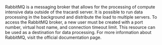 RabbitMQ is a messaging broker that allows for the processing of compute intensive data outside of the tracardi server. It is possible to run data processing in the background and distribute the load to multiple servers. To access the RabbitMQ broker, a new user must be created with a port number, virtual host name, and connection timeout limit. This resource can be used as a destination for data processing. For more information about RabbitMQ, visit the official documentation page.